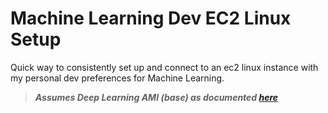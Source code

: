 # Machine Learning Dev EC2 Linux Setup
Quick way to consistently set up and connect to an ec2 linux instance with my personal dev preferences for Machine Learning.

> **_Assumes Deep Learning AMI (base) as documented [here](https://aws.amazon.com/blogs/machine-learning/get-started-with-deep-learning-using-the-aws-deep-learning-ami/)_**

